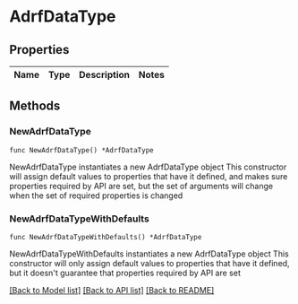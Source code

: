 # AdrfDataType

## Properties

Name | Type | Description | Notes
------------ | ------------- | ------------- | -------------

## Methods

### NewAdrfDataType

`func NewAdrfDataType() *AdrfDataType`

NewAdrfDataType instantiates a new AdrfDataType object
This constructor will assign default values to properties that have it defined,
and makes sure properties required by API are set, but the set of arguments
will change when the set of required properties is changed

### NewAdrfDataTypeWithDefaults

`func NewAdrfDataTypeWithDefaults() *AdrfDataType`

NewAdrfDataTypeWithDefaults instantiates a new AdrfDataType object
This constructor will only assign default values to properties that have it defined,
but it doesn't guarantee that properties required by API are set


[[Back to Model list]](../README.md#documentation-for-models) [[Back to API list]](../README.md#documentation-for-api-endpoints) [[Back to README]](../README.md)


